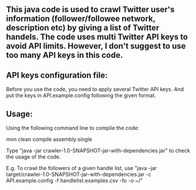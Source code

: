 This java code is used to crawl Twitter user's information (follower/followee network, description etc) by giving a list of Twitter handels. The code uses multi Twitter API keys to avoid API limits. However, I don't suggest to use too many API keys in this code.
------------------------------------------------------------------------

API keys configuration file:
------------------------------------------------------------------------

Before you use the code, you need to apply several Twitter API keys. And put the keys in API.example.config following the given format.

Usage:
------------------------------------------------------------------------
Using the following command line to compile the code:

mvn clean compile assembly:single

Type "java -jar crawler-1.0-SNAPSHOT-jar-with-dependencies.jar" to check the usage of the code.

E.g. To crawl the followers of a given handle list, use "java -jar target/crawler-1.0-SNAPSHOT-jar-with-dependencies.jar -c API.example.config -f handlelist.examples.csv -fo -o ~/"
